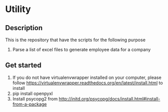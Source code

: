 # Utility

## Description
This is the repository that have the scripts for the following purpose
1. Parse a list of excel files to generate employee data for a company


## Get started
1. If you do not have virtualenvwrapper installed on your computer, please follow https://virtualenvwrapper.readthedocs.org/en/latest/install.html to install
2. pip install openpyxl
3. Install psycopg2 from http://initd.org/psycopg/docs/install.html#install-from-a-package


